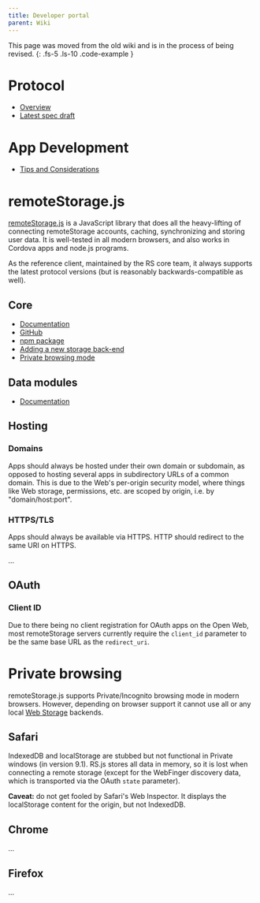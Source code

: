 ```yaml
---
title: Developer portal
parent: Wiki
---
```


This page was moved from the old wiki and is in the process of being revised.
{: .fs-5 .ls-10 .code-example }

# Protocol

-   [Overview](/Protocol "Protocol")
-   [Latest spec draft](https://tools.ietf.org/html/draft-dejong-remotestorage)

# App Development

-   [Tips and Considerations](/App_Development:_Tips_and_Considerations "App Development: Tips and Considerations")

# remoteStorage.js

[remoteStorage.js](https://github.com/remotestorage/remotestorage.js/) is a JavaScript library that does all the heavy-lifting of connecting remoteStorage accounts, caching, synchronizing and storing user data. It is well-tested in all modern browsers, and also works in Cordova apps and node.js programs.

As the reference client, maintained by the RS core team, it always supports the latest protocol versions (but is reasonably backwards-compatible as well).

## Core

-   [Documentation](https://remotestoragejs.readthedocs.io/)
-   [GitHub](https://github.com/remotestorage/remotestorage.js/)
-   [npm package](https://www.npmjs.com/package/remotestoragejs)
-   [Adding a new storage back-end](/RemoteStorage.js:Adding_a_new_storage_back-end "RemoteStorage.js:Adding a new storage back-end")
-   [Private browsing mode](/RemoteStorage.js:Private_browsing_mode "RemoteStorage.js:Private browsing mode")

## Data modules

-   [Documentation](https://remotestoragejs.readthedocs.io/en/latest/data-modules.html)

## Hosting

### Domains

Apps should always be hosted under their own domain or subdomain, as
opposed to hosting several apps in subdirectory URLs of a common domain.
This is due to the Web's per-origin security model, where things like
Web storage, permissions, etc. are scoped by origin, i.e. by
"domain/host:port".

### HTTPS/TLS

Apps should always be available via HTTPS. HTTP should redirect to the
same URI on HTTPS.

...

## OAuth

### Client ID

Due to there being no client registration for OAuth apps on the Open
Web, most remoteStorage servers currently require the `client_id`
parameter to be the same base URL as the `redirect_uri`.

# Private browsing

remoteStorage.js supports Private/Incognito browsing mode in modern
browsers. However, depending on browser support it cannot use all or any
local [Web Storage](https://www.w3.org/TR/webstorage/) backends.

## Safari

IndexedDB and localStorage are stubbed but not functional in Private
windows (in version 9.1). RS.js stores all data in memory, so it is lost
when connecting a remote storage (except for the WebFinger discovery
data, which is transported via the OAuth `state` parameter).

**Caveat:** do not get fooled by Safari's Web Inspector. It displays the
localStorage content for the origin, but not IndexedDB.

## Chrome

...

## Firefox

...
